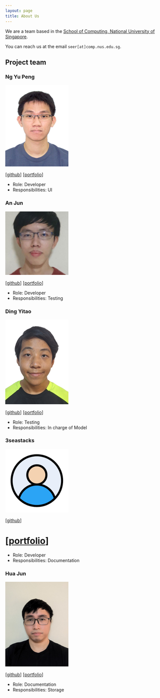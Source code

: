 ```yaml
---
layout: page
title: About Us
---
```


We are a team based in the [School of Computing, National University of Singapore](https://www.comp.nus.edu.sg).

You can reach us at the email `seer[at]comp.nus.edu.sg`.

## Project team

### Ng Yu Peng

<img src="images/ngyupeng.png" width="200px">

[[github](http://github.com/ngyupeng)]
[[portfolio](team/ngyupeng.md)]

* Role: Developer
* Responsibilities: UI

### An Jun

<img src="images/limanjun99.png" width="200px">

[[github](http://github.com/limanjun99)]
[[portfolio](team/limanjun99.md)]

* Role: Developer
* Responsibilities: Testing

### Ding Yitao

<img src="images/yitao36.png" width="200px">

[[github](http://github.com/yitao36)] [[portfolio](team/yitao36.md)]

* Role: Testing
* Responsibilities: In charge of Model

### 3seastacks

<img src="images/3seastacks.png" width="200px">

[[github](http://github.com/3seastacks)]
# [[portfolio](team/3seastacks.md)]

* Role: Developer
* Responsibilities: Documentation

### Hua Jun

<img src="images/huajun07.png" width="200px">

[[github](http://github.com/huajun07)]
[[portfolio](team/huajun07.md)]

* Role: Documentation
* Responsibilities: Storage
